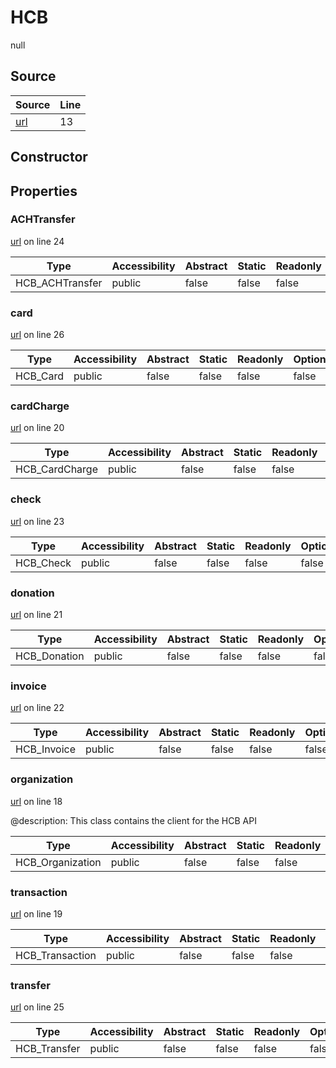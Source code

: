 # HCB

null
## Source
|Source|Line|
|-|-|
|[url](https://github.com/devramsean0/hcb.js/blob/4bedef3/src/client.ts#L13)|13|
## Constructor
## Properties
### ACHTransfer
[url](https://github.com/devramsean0/hcb.js/blob/4bedef3/src/client.ts#L24) on line 24  


|Type|Accessibility|Abstract|Static|Readonly|Optional|
|-|-|-|-|-|-|
|HCB_ACHTransfer|public|false|false|false|false|
### card
[url](https://github.com/devramsean0/hcb.js/blob/4bedef3/src/client.ts#L26) on line 26  


|Type|Accessibility|Abstract|Static|Readonly|Optional|
|-|-|-|-|-|-|
|HCB_Card|public|false|false|false|false|
### cardCharge
[url](https://github.com/devramsean0/hcb.js/blob/4bedef3/src/client.ts#L20) on line 20  


|Type|Accessibility|Abstract|Static|Readonly|Optional|
|-|-|-|-|-|-|
|HCB_CardCharge|public|false|false|false|false|
### check
[url](https://github.com/devramsean0/hcb.js/blob/4bedef3/src/client.ts#L23) on line 23  


|Type|Accessibility|Abstract|Static|Readonly|Optional|
|-|-|-|-|-|-|
|HCB_Check|public|false|false|false|false|
### donation
[url](https://github.com/devramsean0/hcb.js/blob/4bedef3/src/client.ts#L21) on line 21  


|Type|Accessibility|Abstract|Static|Readonly|Optional|
|-|-|-|-|-|-|
|HCB_Donation|public|false|false|false|false|
### invoice
[url](https://github.com/devramsean0/hcb.js/blob/4bedef3/src/client.ts#L22) on line 22  


|Type|Accessibility|Abstract|Static|Readonly|Optional|
|-|-|-|-|-|-|
|HCB_Invoice|public|false|false|false|false|
### organization
[url](https://github.com/devramsean0/hcb.js/blob/4bedef3/src/client.ts#L18) on line 18  

@description: This class contains the client for the HCB API 

|Type|Accessibility|Abstract|Static|Readonly|Optional|
|-|-|-|-|-|-|
|HCB_Organization|public|false|false|false|false|
### transaction
[url](https://github.com/devramsean0/hcb.js/blob/4bedef3/src/client.ts#L19) on line 19  


|Type|Accessibility|Abstract|Static|Readonly|Optional|
|-|-|-|-|-|-|
|HCB_Transaction|public|false|false|false|false|
### transfer
[url](https://github.com/devramsean0/hcb.js/blob/4bedef3/src/client.ts#L25) on line 25  


|Type|Accessibility|Abstract|Static|Readonly|Optional|
|-|-|-|-|-|-|
|HCB_Transfer|public|false|false|false|false|